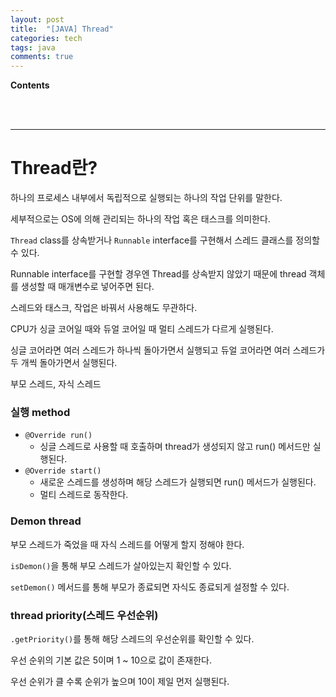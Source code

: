 ```yaml
---
layout: post
title:  "[JAVA] Thread"
categories: tech
tags: java
comments: true
---
```

**Contents**

<br/>
<br/>

---
# Thread란?
하나의 프로세스 내부에서 독립적으로 실행되는 하나의 작업 단위를 말한다.

세부적으로는 OS에 의해 관리되는 하나의 작업 혹은 태스크를 의미한다.

`Thread` class를 상속받거나 `Runnable` interface를 구현해서 스레드 클래스를 정의할 수 있다.

Runnable interface를 구현할 경우엔 Thread를 상속받지 않았기 때문에 thread 객체를 생성할 때 매개변수로 넣어주면 된다.

스레드와 태스크, 작업은 바꿔서 사용해도 무관하다.

CPU가 싱글 코어일 때와 듀얼 코어일 때 멀티 스레드가 다르게 실행된다.

싱글 코어라면 여러 스레드가 하나씩 돌아가면서 실행되고 듀얼 코어라면 여러 스레드가 두 개씩 돌아가면서 실행된다.

부모 스레드, 자식 스레드

### 실행 method
- `@Override run()`
    - 싱글 스레드로 사용할 때 호출하며 thread가 생성되지 않고 run() 메서드만 실행된다.
- `@Override start()` 
    - 새로운 스레드를 생성하며 해당 스레드가 실행되면 run() 메서드가 실행된다.
    - 멀티 스레드로 동작한다.


### Demon thread
부모 스레드가 죽었을 때 자식 스레드를 어떻게 할지 정해야 한다.

`isDemon()`을 통해 부모 스레드가 살아있는지 확인할 수 있다.

`setDemon()` 메서드를 통해 부모가 종료되면 자식도 종료되게 설정할 수 있다. 

### thread priority(스레드 우선순위)
`.getPriority()`를 통해 해당 스레드의 우선순위를 확인할 수 있다.

우선 순위의 기본 값은 5이며 1 ~ 10으로 값이 존재한다.

우선 순위가 클 수록 순위가 높으며 10이 제일 먼저 실행된다.




